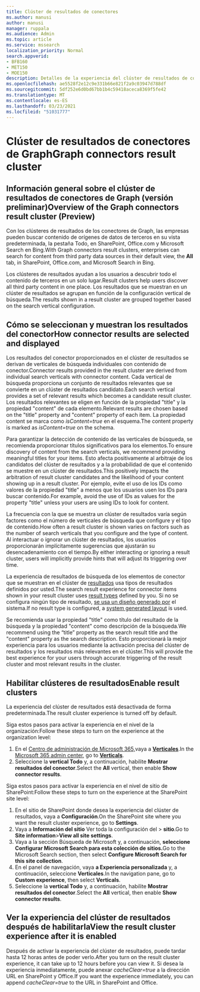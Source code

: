 ```yaml
---
title: Clúster de resultados de conectores
ms.author: manusi
author: manusi
manager: ruppala
ms.audience: Admin
ms.topic: article
ms.service: mssearch
localization_priority: Normal
search.appverid:
- BFB160
- MET150
- MOE150
description: Detalles de la experiencia del clúster de resultados de conectores
ms.openlocfilehash: ae5528f2e12c9e331b66e821f2a9c03947d788df
ms.sourcegitcommit: 5df252e6d0bd67bb1b4c59418aceca8369f5fe42
ms.translationtype: MT
ms.contentlocale: es-ES
ms.lasthandoff: 03/23/2021
ms.locfileid: "51031777"
---
```

# <a name="graph-connectors-result-cluster"></a><span data-ttu-id="03a85-103">Clúster de resultados de conectores de Graph</span><span class="sxs-lookup"><span data-stu-id="03a85-103">Graph connectors result cluster</span></span>

## <a name="overview-of-the-graph-connectors-result-cluster-preview"></a><span data-ttu-id="03a85-104">Información general sobre el clúster de resultados de conectores de Graph (versión preliminar)</span><span class="sxs-lookup"><span data-stu-id="03a85-104">Overview of the Graph connectors result cluster (Preview)</span></span>  

<span data-ttu-id="03a85-105">Con los clústeres de resultados de los conectores de Graph,  las empresas pueden buscar contenido de orígenes de datos de terceros en su vista predeterminada, la pestaña Todo, en SharePoint, Office.com y Microsoft Search en Bing.</span><span class="sxs-lookup"><span data-stu-id="03a85-105">With Graph connectors result clusters, enterprises can search for content from third party data sources in their default view, the **All** tab, in SharePoint, Office.com, and Microsoft Search in Bing.</span></span>

<span data-ttu-id="03a85-106">Los clústeres de resultados ayudan a los usuarios a descubrir todo el contenido de terceros en un solo lugar.</span><span class="sxs-lookup"><span data-stu-id="03a85-106">Result clusters help users discover all third party content in one place.</span></span> <span data-ttu-id="03a85-107">Los resultados que se muestran en un clúster de resultados se agrupan en función de la configuración vertical de búsqueda.</span><span class="sxs-lookup"><span data-stu-id="03a85-107">The results shown in a result cluster are grouped together based on the search vertical configuration.</span></span>

## <a name="how-connector-results-are-selected-and-displayed"></a><span data-ttu-id="03a85-108">Cómo se seleccionan y muestran los resultados del conector</span><span class="sxs-lookup"><span data-stu-id="03a85-108">How connector results are selected and displayed</span></span>

<span data-ttu-id="03a85-109">Los resultados del conector proporcionados en el clúster de resultados se derivan de verticales de búsqueda individuales con contenido de conector.</span><span class="sxs-lookup"><span data-stu-id="03a85-109">Connector results provided in the result cluster are derived from individual search verticals with connector content.</span></span> <span data-ttu-id="03a85-110">Cada vertical de búsqueda proporciona un conjunto de resultados relevantes que se convierte en un clúster de resultados candidato.</span><span class="sxs-lookup"><span data-stu-id="03a85-110">Each search vertical provides a set of relevant results which becomes a candidate result cluster.</span></span> <span data-ttu-id="03a85-111">Los resultados relevantes se eligen en función de la propiedad "title" y la propiedad "content" de cada elemento.</span><span class="sxs-lookup"><span data-stu-id="03a85-111">Relevant results are chosen based on the "title" property and "content" property of each item.</span></span> <span data-ttu-id="03a85-112">La propiedad content se marca como *isContent=true* en el esquema.</span><span class="sxs-lookup"><span data-stu-id="03a85-112">The content property is marked as *isContent=true* on the schema.</span></span>

<span data-ttu-id="03a85-113">Para garantizar la detección de contenido de las verticales de búsqueda, se recomienda proporcionar títulos significativos para los elementos.</span><span class="sxs-lookup"><span data-stu-id="03a85-113">To ensure discovery of content from the search verticals, we recommend providing meaningful titles for your items.</span></span> <span data-ttu-id="03a85-114">Esto afecta positivamente al arbitraje de los candidatos del clúster de resultados y a la probabilidad de que el contenido se muestre en un clúster de resultados.</span><span class="sxs-lookup"><span data-stu-id="03a85-114">This positively impacts the arbitration of result cluster candidates and the likelihood of your content showing up in a result cluster.</span></span> <span data-ttu-id="03a85-115">Por ejemplo, evite el uso de los IDs como valores de la propiedad "title" a menos que los usuarios usen los IDs para buscar contenido.</span><span class="sxs-lookup"><span data-stu-id="03a85-115">For example, avoid the use of IDs as values for the property "title" unless your users are using IDs to look for content.</span></span>

<span data-ttu-id="03a85-116">La frecuencia con la que se muestra un clúster de resultados varía según factores como el número de verticales de búsqueda que configure y el tipo de contenido.</span><span class="sxs-lookup"><span data-stu-id="03a85-116">How often a result cluster is shown varies on factors such as the number of search verticals that you configure and the type of content.</span></span> <span data-ttu-id="03a85-117">Al interactuar o ignorar un clúster de resultados, los usuarios proporcionarán implícitamente sugerencias que ajustarán su desencadenamiento con el tiempo.</span><span class="sxs-lookup"><span data-stu-id="03a85-117">By either interacting or ignoring a result cluster, users will implicitly provide hints that will adjust its triggering over time.</span></span>

<span data-ttu-id="03a85-118">La experiencia de resultados de búsqueda de los elementos de conector que se muestran en el clúster de [resultados](./customize-search-page.md#create-your-own-result-type) usa tipos de resultados definidos por usted.</span><span class="sxs-lookup"><span data-stu-id="03a85-118">The search result experience for connector items shown in your result cluster uses [result types](./customize-search-page.md#create-your-own-result-type) defined by you.</span></span> <span data-ttu-id="03a85-119">Si no se configura ningún tipo de resultado, [se usa un diseño generado por](./customize-search-page.md#default-search-result-layout) el sistema.</span><span class="sxs-lookup"><span data-stu-id="03a85-119">If no result type is configured, a [system generated layout](./customize-search-page.md#default-search-result-layout) is used.</span></span> 

<span data-ttu-id="03a85-120">Se recomienda usar la propiedad "title" como título del resultado de la búsqueda y la propiedad "content" como descripción de la búsqueda.</span><span class="sxs-lookup"><span data-stu-id="03a85-120">We recommend using the “title” property as the search result title and the "content" property as the search description.</span></span> <span data-ttu-id="03a85-121">Esto proporcionará la mejor experiencia para los usuarios mediante la activación precisa del clúster de resultados y los resultados más relevantes en el clúster.</span><span class="sxs-lookup"><span data-stu-id="03a85-121">This will provide the best experience for your users through accurate triggering of the result cluster and most relevant results in the cluster.</span></span> 

## <a name="enable-result-clusters"></a><span data-ttu-id="03a85-122">Habilitar clústeres de resultados</span><span class="sxs-lookup"><span data-stu-id="03a85-122">Enable result clusters</span></span>
  
<span data-ttu-id="03a85-123">La experiencia del clúster de resultados está desactivada de forma predeterminada.</span><span class="sxs-lookup"><span data-stu-id="03a85-123">The result cluster experience is turned off by default.</span></span>  

<span data-ttu-id="03a85-124">Siga estos pasos para activar la experiencia en el nivel de la organización:</span><span class="sxs-lookup"><span data-stu-id="03a85-124">Follow these steps to turn on the experience at the organization level:</span></span>

1. <span data-ttu-id="03a85-125">En el [Centro de administración de Microsoft 365,](https://admin.microsoft.com)vaya a [**Verticales**](https://admin.microsoft.com/Adminportal/Home#/MicrosoftSearch/verticals).</span><span class="sxs-lookup"><span data-stu-id="03a85-125">In the [Microsoft 365 admin center](https://admin.microsoft.com), go to [**Verticals**](https://admin.microsoft.com/Adminportal/Home#/MicrosoftSearch/verticals).</span></span>
2. <span data-ttu-id="03a85-126">Seleccione la **vertical Todo** y, a continuación, habilite **Mostrar resultados del conector**.</span><span class="sxs-lookup"><span data-stu-id="03a85-126">Select  the **All** vertical, then enable **Show connector results**.</span></span> 


<span data-ttu-id="03a85-127">Siga estos pasos para activar la experiencia en el nivel de sitio de SharePoint:</span><span class="sxs-lookup"><span data-stu-id="03a85-127">Follow these steps to turn on the experience at the SharePoint site level:</span></span>

1. <span data-ttu-id="03a85-128">En el sitio de SharePoint donde desea la experiencia del clúster de resultados, vaya a **Configuración**.</span><span class="sxs-lookup"><span data-stu-id="03a85-128">On the SharePoint site where you want the result cluster experience, go to **Settings**.</span></span>
2. <span data-ttu-id="03a85-129">Vaya a **Información del sitio** Ver toda la configuración del > **sitio**.</span><span class="sxs-lookup"><span data-stu-id="03a85-129">Go to **Site information**>**View all site settings**.</span></span>
3. <span data-ttu-id="03a85-130">Vaya a la sección Búsqueda de Microsoft y, a continuación, **seleccione Configurar Microsoft Search para esta colección de sitios.**</span><span class="sxs-lookup"><span data-stu-id="03a85-130">Go to the Microsoft Search section, then select **Configure Microsoft Search for this site collection**.</span></span>
4. <span data-ttu-id="03a85-131">En el panel de navegación, vaya **a Experiencia personalizada** y, a continuación, seleccione **Verticales**.</span><span class="sxs-lookup"><span data-stu-id="03a85-131">In the navigation pane, go to **Custom experience**, then select **Verticals**.</span></span>
5. <span data-ttu-id="03a85-132">Seleccione la **vertical Todo** y, a continuación, habilite **Mostrar resultados del conector**.</span><span class="sxs-lookup"><span data-stu-id="03a85-132">Select the **All** vertical, then enable **Show connector results**.</span></span>

## <a name="view-the-result-cluster-experience-after-it-is-enabled"></a><span data-ttu-id="03a85-133">Ver la experiencia del clúster de resultados después de habilitarla</span><span class="sxs-lookup"><span data-stu-id="03a85-133">View the result cluster experience after it is enabled</span></span>

<span data-ttu-id="03a85-134">Después de activar la experiencia del clúster de resultados, puede tardar hasta 12 horas antes de poder verlo.</span><span class="sxs-lookup"><span data-stu-id="03a85-134">After you turn on the result cluster experience, it can take up to 12 hours before you can view it.</span></span> <span data-ttu-id="03a85-135">Si desea la experiencia inmediatamente, puede anexar *cacheClear=true* a la dirección URL en SharePoint y Office.</span><span class="sxs-lookup"><span data-stu-id="03a85-135">If you want the experience immediately, you can append *cacheClear=true* to the URL in SharePoint and Office.</span></span>